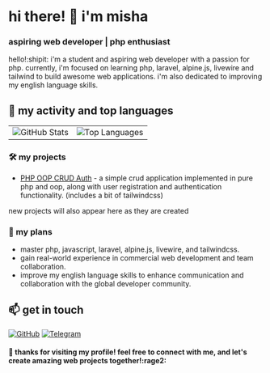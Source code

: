 # hi there! :wave: i'm misha

### aspiring web developer | php enthusiast

hello!:shipit: i'm a student and aspiring web developer with a passion for php. currently, i'm focused on learning php, laravel, alpine.js, livewire and tailwind to build awesome web applications. i'm also dedicated to improving my english language skills.

## :rocket: my activity and top languages

| | |
|-|-|
| ![GitHub Stats](https://github-readme-stats.vercel.app/api?username=mishkozyr&show_icons=true&count_private=true&hide=prs&hide_rank=true&theme=radical) | ![Top Languages](https://github-readme-stats.vercel.app/api/top-langs/?username=mishkozyr&layout=compact&theme=radical) |


### :hammer_and_wrench: my projects

- [PHP OOP CRUD Auth](https://github.com/mishkozyr/php-oop-crud-auth) - a simple crud application implemented in pure php and oop, along with user registration and authentication functionality. (includes a bit of tailwindcss)

new projects will also appear here as they are created

### :dart: my plans
- master php, javascript, laravel, alpine.js, livewire, and tailwindcss.
- gain real-world experience in commercial web development and team collaboration.
- improve my english language skills to enhance communication and collaboration with the global developer community.

## :mailbox: get in touch

[![GitHub](https://img.shields.io/badge/GitHub-Profile-blue?logo=github&style=flat-square&logoColor=white)](https://github.com/mishkozyr)
[![Telegram](https://img.shields.io/badge/Telegram-Chat-blue?logo=telegram&style=flat-square&logoColor=white)](https://t.me/mishkozyr)


#### :pray: thanks for visiting my profile! feel free to connect with me, and let's create amazing web projects together!:rage2:
